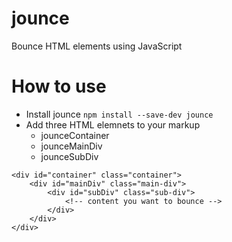 # jounce
Bounce HTML elements using JavaScript
# How to use
* Install jounce
```npm install --save-dev jounce```
* Add three HTML elemnets to your markup
  * jounceContainer
  * jounceMainDiv
  * jounceSubDiv</br>
```
<div id="container" class="container">
    <div id="mainDiv" class="main-div">
        <div id="subDiv" class="sub-div">
            <!-- content you want to bounce -->
        </div>
    </div>
</div>
```
